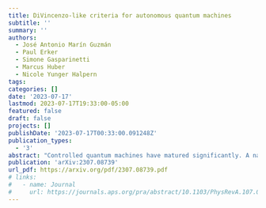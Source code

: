 ```yaml
---
title: DiVincenzo-like criteria for autonomous quantum machines
subtitle: ''
summary: ''
authors:
  - José Antonio Marín Guzmán
  - Paul Erker
  - Simone Gasparinetti
  - Marcus Huber
  - Nicole Yunger Halpern
tags:
categories: []
date: '2023-07-17'
lastmod: 2023-07-17T19:33:00-05:00
featured: false
draft: false
projects: []
publishDate: '2023-07-17T00:33:00.091248Z'
publication_types:
  - '3'
abstract: "Controlled quantum machines have matured significantly. A natural next step is to grant them autonomy, freeing them from timed external control. For example, autonomy could unfetter quantum computers from classical control wires that heat and decohere them; and an autonomous quantum refrigerator recently reset superconducting qubits to near their ground states, as is necessary before a computation. What conditions are necessary for realizing useful autonomous quantum machines? Inspired by recent quantum thermodynamics and chemistry, we posit conditions analogous to DiVincenzo's criteria for quantum computing. Our criteria are intended to foment and guide the development of useful autonomous quantum machines."
publication: 'arXiv:2307.08739'
url_pdf: https://arxiv.org/pdf/2307.08739.pdf
# links:
#   - name: Journal
#     url: https://journals.aps.org/pra/abstract/10.1103/PhysRevA.107.012209
---
```

